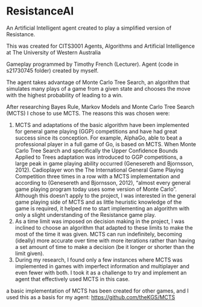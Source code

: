 # ResistanceAI
An Artificial Intelligent agent created to play a simplified version of Resistance.

This was created for CITS3001 Agents, Algorithms and Artificial Intelligence at The University of Western Australia

Gameplay programmed by Timothy French (Lecturer). Agent (code in s21730745 folder) created by myself.

The agent takes advantage of Monte Carlo Tree Search, an algorithm that simulates many plays of a game from a given state and chooses the move with the highest probability of leading to a win.


After researching Bayes Rule, Markov Models and Monte Carlo Tree Search (MCTS) I chose to use MCTS. The reasons this was chosen were:
1.	MCTS and adaptations of the basic algorithm have been implemented for general game playing (GGP) competitions and have had great success since its conception. For example, AlphaGo, able to beat a professional player in a full game of Go, is based on MCTS. When Monte Carlo Tree Search and specifically the Upper Confidence Bounds Applied to Trees adaptation was introduced to GGP competitions, a large peak in game playing ability occurred (Genesereth and Bjornsson, 2012). Cadioplayer won the The International General Game Playing Competition three times in a row with a MCTS implementation and according to (Genesereth and Bjornsson, 2012), “almost every general game playing program today uses some version of Monte Carlo”.  Although this doesn’t apply to the project, I was interested in the general game playing side of MCTS and as little heuristic knowledge of the game is required, it helped me to start implementing an algorithm with only a slight understanding of the Resistance game play.
2.	As a time limit was imposed on decision making in the project, I was inclined to choose an algorithm that adapted to these limits to make the most of the time it was given. MCTS can run indefinitely, becoming (ideally) more accurate over time with more iterations rather than having a set amount of time to make a decision (be it longer or shorter than the limit given).
3.	During my research, I found only a few instances where MCTS was implemented in games with imperfect information and multiplayer and even fewer with both. I took it as a challenge to try and implement an agent that effectively used MCTS in this case.

a basic implementation of MCTS has been created for other games, and I used this as a basis for my agent: https://github.com/theKGS/MCTS


